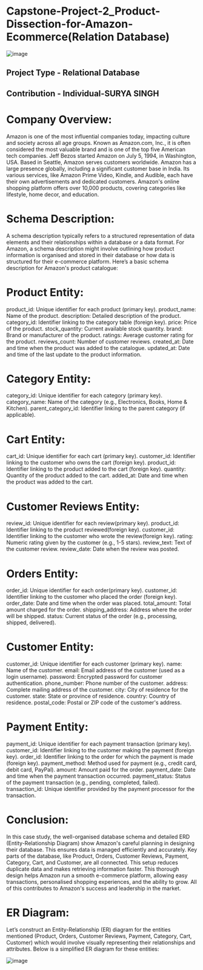 # Capstone-Project-2_Product-Dissection-for-Amazon-Ecommerce(Relation Database)

![image](https://github.com/user-attachments/assets/b566e914-6746-432b-912a-58ca1492217c)

## Project Type - Relational Database 
## Contribution - Individual-SURYA SINGH
# Company Overview:
Amazon is one of the most influential companies today, impacting culture and society across all age groups. Known as Amazon.com, Inc., it is often considered the most valuable brand and is one of the top five American tech companies. Jeff Bezos started Amazon on July 5, 1994, in Washington, USA. Based in Seattle, Amazon serves customers worldwide.
Amazon has a large presence globally, including a significant customer base in India. Its various services, like Amazon Prime Video, Kindle, and Audible, each have their own advertisements and dedicated customers. Amazon's online shopping platform offers over 10,000 products, covering categories like lifestyle, home decor, and education.

# Schema Description: 
A schema description typically refers to a structured representation of data elements and their relationships within a database or a data format.
For Amazon, a schema description might involve outlining how product information is organised and stored in their database or how data is structured for their e-commerce platform. Here’s a basic schema description for Amazon's product catalogue:

# Product Entity:
product_id: Unique identifier for each product (primary key).
product_name: Name of the product.
description: Detailed description of the product.
category_id: Identifier linking to the category table (foreign key).
price: Price of the product.
stock_quantity: Current available stock quantity.
brand: Brand or manufacturer of the product.
ratings: Average customer rating for the product.
reviews_count: Number of customer reviews.
created_at: Date and time when the product was added to the catalogue.
updated_at: Date and time of the last update to the product information.
# Category Entity:
category_id: Unique identifier for each category (primary key).
category_name: Name of the category (e.g., Electronics, Books, Home & Kitchen).
parent_category_id: Identifier linking to the parent category (if applicable).
# Cart Entity:
cart_id: Unique identifier for each cart (primary key).
customer_id: Identifier linking to the customer who owns the cart (foreign key).
product_id: Identifier linking to the product added to the cart (foreign key).
quantity: Quantity of the product added to the cart.
added_at: Date and time when the product was added to the cart.
# Customer Reviews Entity:
review_id: Unique identifier for each review(primary key).
product_id: Identifier linking to the product reviewed(foreign key).
customer_id: Identifier linking to the customer who wrote the review(foreign key).
rating: Numeric rating given by the customer (e.g., 1-5 stars).
review_text: Text of the customer review.
review_date: Date when the review was posted.
# Orders Entity:
order_id: Unique identifier for each order(primary key).
customer_id: Identifier linking to the customer who placed the order (foreign key).
order_date: Date and time when the order was placed.
total_amount: Total amount charged for the order.
shipping_address: Address where the order will be shipped.
status: Current status of the order (e.g., processing, shipped, delivered).
# Customer Entity:
customer_id: Unique identifier for each customer (primary key).
name: Name of the customer.
email: Email address of the customer (used as a login username).
password: Encrypted password for customer authentication.
phone_number: Phone number of the customer.
address: Complete mailing address of the customer.
city: City of residence for the customer.
state: State or province of residence.
country: Country of residence.
postal_code: Postal or ZIP code of the customer's address.
# Payment Entity:
payment_id: Unique identifier for each payment transaction (primary key).
customer_id: Identifier linking to the customer making the payment (foreign key).
order_id: Identifier linking to the order for which the payment is made (foreign key).
payment_method: Method used for payment (e.g., credit card, debit card, PayPal).
amount: Amount paid for the order.
payment_date: Date and time when the payment transaction occurred.
payment_status: Status of the payment transaction (e.g., pending, completed, failed).
transaction_id: Unique identifier provided by the payment processor for the transaction.



# Conclusion: 
In this case study, the well-organised database schema and detailed ERD (Entity-Relationship Diagram) show Amazon's careful planning in designing their database. This ensures data is managed efficiently and accurately. Key parts of the database, like Product, Orders, Customer Reviews, Payment, Category, Cart, and Customer, are all connected. This setup reduces duplicate data and makes retrieving information faster. This thorough design helps Amazon run a smooth e-commerce platform, allowing easy transactions, personalised shopping experiences, and the ability to grow. All of this contributes to Amazon's success and leadership in the market.

# ER Diagram: 

Let’s construct an Entity-Relationship (ER) diagram for the entities mentioned (Product, Orders, Customer Reviews, Payment, Category, Cart, Customer) which would involve visually representing their relationships and attributes. Below is a simplified ER diagram for these entities:

![image](https://github.com/user-attachments/assets/d95f4236-508e-430b-a832-0a0ce7484d04)





